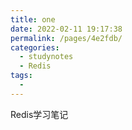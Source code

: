 ```yaml
---
title: one
date: 2022-02-11 19:17:38
permalink: /pages/4e2fdb/
categories:
  - studynotes
  - Redis
tags:
  - 
---
```

Redis学习笔记